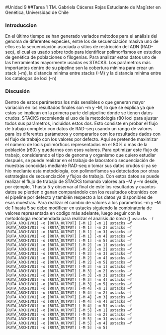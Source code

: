 #Unidad 9 
##Tarea 1
TM. Gabriela Cáceres Rojas
Estudiante de Magíster en Genética, Universidad de Chile

### Introduccion
En el último tiempo se han generado variados métodos para el análisis del genoma de diferentes especies, entre los de secuenciación masiva uno de ellos es la secuenciación asociada a sitios de restricción del ADN (RAD-seq), el cual es usado sobre todo para identificar polimorfismos en estudios de genética de poblaciones o filogenias. Para analizar estos datos uno de las herramientas mayormente usadas es STACKS.
Los parámetros más importantes dentro de su pipeline son la cobertura mínima para crear un stack (–m), la distancia minima entre stacks (–M) y la distancia mínima entre los catalogos de loci (–n)

### Discusión
Dentro de estos parámetros los más sensibles o que generan mayor variación en los resultados finales son –m y –M, lo que se explica ya que estos se implican en la primera parte del pipeline donde se tienen datos crudos.
STACKS recomienda el uso de la metodología r80 loci para ajustar todos sus parámetros, incluidos estos dos. Esto consiste en probar el flujo de trabajo completo con datos de RAD-seq usando un rango de valores para los diferentes parámetros y compararlos con los resultados dados con el flujo de trabajo con los valores por defecto. Aquí se pretende maximizar el número de locis polimórficos representados en el 80% o más de la población (r80) y quedarnos con esos valores.
Para optimizar este flujo de trabajo, considerando el tipo de genoma y organismo que quiero estudiar después, se puede realizar en el trabajo de laboratorio secuenciación de muestras conocidas mediante RAD-seq o tomar sus datos crudos si ya se hio mediante esta metodología, con polimorfismos ya detectados por otras estrategias de secuenciación y flujos de trabajo. Con estos datos se puede realizar el flujo de trabajo de STACKS tomando valores ara –M y –m desde, por ejemplo, 1 hasta 5 y observar al final de este los resultados y cuantos datos se pierden o ganan comparándolo con los resultados obtenidos con el pipeline por defecto y también respecto a los datos ya disponibles de esas muestras.
Para realizar el cambio de valores a los parámetros –m y –M de 1 hasta 5 se debe modificar en ustacks siguiendo la combinatoria de valores representada en codigo más adelante, luego seguir con la metodología recomendada para realizar el analisis *de novo* ()
` ustacks –f [RUTA_ARCHIVO1] -o [RUTA_OUTPUT] [-M 1] [-m 1]
ustacks –f [RUTA_ARCHIVO1] -o [RUTA_OUTPUT] [-M 1] [-m 2]
ustacks –f [RUTA_ARCHIVO1] -o [RUTA_OUTPUT] [-M 1] [-m 3]
ustacks –f [RUTA_ARCHIVO1] -o [RUTA_OUTPUT] [-M 1] [-m 4]
ustacks –f [RUTA_ARCHIVO1] -o [RUTA_OUTPUT] [-M 1] [-m 5]
ustacks –f [RUTA_ARCHIVO1] -o [RUTA_OUTPUT] [-M 2] [-m 1]
ustacks –f [RUTA_ARCHIVO1] -o [RUTA_OUTPUT] [-M 2] [-m 2]
ustacks –f [RUTA_ARCHIVO1] -o [RUTA_OUTPUT] [-M 2] [-m 3]
ustacks –f [RUTA_ARCHIVO1] -o [RUTA_OUTPUT] [-M 2] [-m 4]
ustacks –f [RUTA_ARCHIVO1] -o [RUTA_OUTPUT] [-M 2] [-m 5]
ustacks –f [RUTA_ARCHIVO1] -o [RUTA_OUTPUT] [-M 3] [-m 1]
ustacks –f [RUTA_ARCHIVO1] -o [RUTA_OUTPUT] [-M 3] [-m 2]
ustacks –f [RUTA_ARCHIVO1] -o [RUTA_OUTPUT] [-M 3] [-m 3]
ustacks –f [RUTA_ARCHIVO1] -o [RUTA_OUTPUT] [-M 3] [-m 4]
ustacks –f [RUTA_ARCHIVO1] -o [RUTA_OUTPUT] [-M 3] [-m 5]
ustacks –f [RUTA_ARCHIVO1] -o [RUTA_OUTPUT] [-M 4] [-m 1]
ustacks –f [RUTA_ARCHIVO1] -o [RUTA_OUTPUT] [-M 4] [-m 2]
ustacks –f [RUTA_ARCHIVO1] -o [RUTA_OUTPUT] [-M 4] [-m 3]
ustacks –f [RUTA_ARCHIVO1] -o [RUTA_OUTPUT] [-M 4] [-m 4]
ustacks –f [RUTA_ARCHIVO1] -o [RUTA_OUTPUT] [-M 4] [-m 5]
ustacks –f [RUTA_ARCHIVO1] -o [RUTA_OUTPUT] [-M 5] [-m 1]
ustacks –f [RUTA_ARCHIVO1] -o [RUTA_OUTPUT] [-M 5] [-m 2]
ustacks –f [RUTA_ARCHIVO1] -o [RUTA_OUTPUT] [-M 5] [-m 3]
ustacks –f [RUTA_ARCHIVO1] -o [RUTA_OUTPUT] [-M 5] [-m 4]
ustacks –f [RUTA_ARCHIVO1] -o [RUTA_OUTPUT] [-M 5] [-m 5]
`
